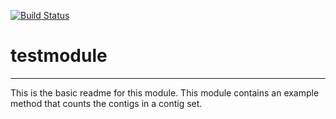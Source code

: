 [![Build Status](https://travis-ci.org/aktest/testmodule.svg?branch=master)](https://travis-ci.org/aktest/testmodule)

# testmodule
---

This is the basic readme for this module. This module contains an example method that counts the contigs in a contig set.